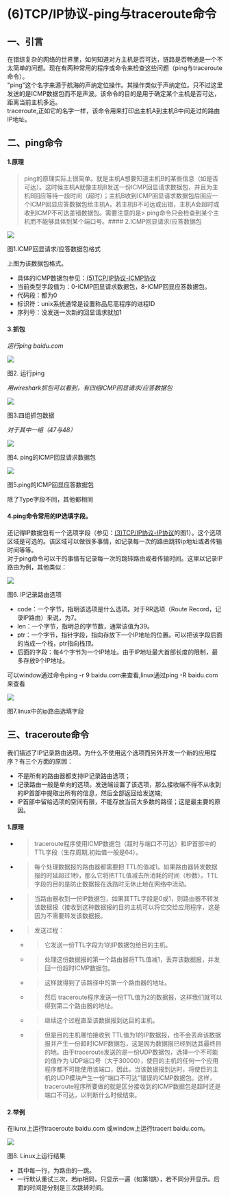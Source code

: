 # (6)TCP/IP协议-ping与traceroute命令


## 一、引言

在错综复杂的网络的世界里，如何知道对方主机是否可达，链路是否畅通是一个不太简单的问题。现在有两种常用的程序或命令来检查这些问题（ping与traceroute命令）。  
"ping"这个名字来源于航海的声纳定位操作。其操作类似于声纳定位。只不过这里发送的是ICMP数据包而不是声波。该命令的目的是用于确定某个主机是否可达，距离当前主机多远。  
traceroute,正如它的名字一样，该命令用来打印出主机A到主机B中间走过的路由IP地址。

## 二、ping命令

#### 1.原理

> ping的原理实际上很简单。就是主机A想要知道主机B的某些信息（如是否可达）。这时候主机A就像主机B发送一份ICMP回显请求数据包，并且为主机B回应等待一段时间（超时）；主机B收到ICMP回显请求数据包后回应一个ICMP回显应答数据包给主机A，若主机B不可达或出错，主机A会超时或收到ICMP不可达差错数据包。需要注意的是> ping命令只会检查到某个主机而不能够具体到某个端口号。#### 2.ICMP回显请求/应答数据包

![][1]



图1.ICMP回显请求/应答数据包格式

上图为该数据包格式。

* 具体的ICMP数据包参见：[(5)TCP/IP协议-ICMP协议][2]
* 当前类型字段值为：0-ICMP回显请求数据包，8-ICMP回显应答数据包。
* 代码段：都为0
* 标识符：unix系统通常是设置称品尼高程序的进程ID
* 序列号：没发送一次新的回显请求就加1

#### 3.抓包

_运行ping baidu.com_

![][3]



图2. 运行ping

_用wireshark抓包可以看到，有四组ICMP回显请求/应答数据包_

![][4]



图3.四组抓包数据

_对于其中一组（47与48）_

![][5]



图4. ping的ICMP回显请求数据包

![][6]



图5.ping的ICMP回显应答数据包

除了Type字段不同，其他都相同

#### 4.ping命令常用的IP选填字段。

还记得IP数据包有一个选项字段（参见：[(3)TCP/IP协议-IP协议][7]的图1）。这个选项区域是可选的。该区域可以做很多事情，如记录每一次的路由跳转ip地址或者传输时间等等。  
对于ping命令可以干的事情有记录每一次的跳转路由或者传输时间。这里以记录IP路由为例，其他类似：

![][8]



图6. IP记录路由选项

* code：一个字节，指明该选项是什么选项。对于RR选项（Route Record，记录IP路由）来说，为7。
* len：一个字节，指明总的字节数，通常该值为39。
* ptr：一个字节，指针字段，指向存放下一个IP地址的位置。可以把该字段后面的当成一个栈，ptr指向栈顶。
* 后面的字段：每4个字节为一个IP地址。由于IP地址最大首部长度的限制，最多存放9个IP地址。

可以window通过命令ping -r 9 baidu.com来查看,linux通过ping -R baidu.com来查看

![][9]



图7.linux中的ip路由选填字段

## 三、traceroute命令

我们描述了IP记录路由选项。为什么不使用这个选项而另外开发一个新的应用程序？有三个方面的原因：

* 不是所有的路由器都支持IP记录路由选项；
* 记录路由一般是单向的选项。发送端设置了该选项，那么接收端不得不从收到的IP首部中提取出所有的信息，然后全部返回给发送端;
* IP首部中留给选项的空间有限，不能存放当前大多数的路径；这是最主要的原因。

#### 1.原理

* > traceroute程序使用ICMP数据包（超时与端口不可达）和IP首部中的TTL字段（生存周期,初始值一般是64）。
* > 每个处理数据报的路由器都需要把 TTL的值减1。如果路由器转发数据报的时延超过1秒，那么它将把TTL值减去所消耗的时间（秒数）。TTL字段的目的是防止数据报在选路时无休止地在网络中流动。
* > 当路由器收到一份IP数据包，如果其TTL字段是0或1，则路由器不转发该数据报（接收到这种数据报的目的主机可以将它交给应用程序，这是因为不需要转发该数据报。
* > 发送过程：
    * > 它发送一份TTL字段为1的IP数据包给目的主机。
    * > 处理这份数据报的第一个路由器将TTL值减1，丢弃该数据报，并发回一份超时ICMP数据包。
    * > 这样就得到了该路径中的第一个路由器的地址。
    * > 然后 traceroute程序发送一份TTL值为2的数据报，这样我们就可以得到第二个路由器的地址。
    * > 继续这个过程直至该数据报到达目的主机。
    * > 但是目的主机哪怕接收到 TTL值为1的IP数据报，也不会丢弃该数据报并产生一份超时ICMP数据包，这是因为数据报已经到达其最终目的地。由于traceroute发送的是一份UDP数据包，选择一个不可能的值作为 UDP端口号（大于30000），使目的主机的任何一个应用程序都不可能使用该端口，因此，当该数据报到达时，将使目的主机的UDP模块产生一份“端口不可达”错误的ICMP数据包。这样，traceroute程序所要做的就是区分接收到的ICMP数据包是超时还是端口不可达，以判断什么时候结束。

#### 2.举例

在liunx上运行traceroute baidu.com 或window上运行tracert baidu.com。

![][10]



图8. Linux上运行结果

* 其中每一行，为路由的一跳。
* 一行默认重试三次，若ip相同，只显示一遍（如第1跳），若不同分开显示。后面的时间是分别是三次跳转时间。

[1]: ./img/301894-00cc47fdccdece3b.png
[2]: http://www.jianshu.com/p/97ce373d790c
[3]: ./img/301894-cb6245cad991b030.png
[4]: ./img/301894-038a09e0e5d7c8fe.png
[5]: ./img/301894-9858b40d462daa53.png
[6]: ./img/301894-c4a8a9370061c860.png
[7]: http://www.jianshu.com/p/7b75e9e405cb
[8]: ./img/301894-a7e9066d08eb9572.png
[9]: ./img/301894-8fa921b5d70d6554.png
[10]: ./img/301894-99824b62e85ae2fc.png